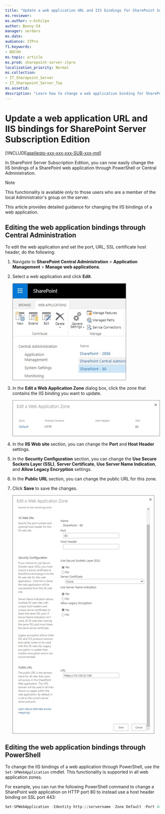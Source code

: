 ```yaml
---
title: "Update a web application URL and IIS bindings for SharePoint Server Subscription Edition"
ms.reviewer: 
ms.author: v-bshilpa
author: Benny-54
manager: serdars
ms.date: 
audience: ITPro
f1.keywords:
- NOCSH
ms.topic: article
ms.prod: sharepoint-server-itpro
localization_priority: Normal
ms.collection:
- IT_Sharepoint_Server
- IT_Sharepoint_Server_Top
ms.assetid: 
description: "Learn how to change a web application binding for SharePoint Server."
---
```


# Update a web application URL and IIS bindings for SharePoint Server Subscription Edition

[!INCLUDE[appliesto-xxx-xxx-xxx-SUB-xxx-md](../includes/appliesto-xxx-xxx-xxx-SUB-xxx-md.md)]

In SharePoint Server Subscription Edition, you can now easily change the IIS bindings of a SharePoint web application through PowerShell or Central Administration.

> [!NOTE]
> This functionality is available only to those users who are a member of the local Administrator's group on the server.
 
This article provides detailed guidance for changing the IIS bindings of a web application.

## Editing the web application bindings through Central Administration 

To edit the web application and set the port, URL, SSL certificate host header, do the following:

  1. Navigate to **SharePoint Central Administration** > **Application Management** > **Manage web applications**.

  2. Select a web application and click **Edit**.
 
     ![Select_edit](../media/extend-exit.PNG)
    
  3. In the **Edit a Web Application Zone** dialog box, click the zone that contains the IIS binding you want to update.
 
     ![edit-web-application-part1](../media/edit2.PNG)
    
  4. In the **IIS Web site** section, you can change the **Port** and **Host Header** settings.
 
  5. In the **Security Configuration** section, you can change the **Use Secure Sockets Layer (SSL)**, **Server Certificate**, **Use Server Name Indication**, and **Allow Legacy Encryption** settings.
     
  6. In the **Public URL** section, you can change the public URL for this zone.
  
  7. Click **Save** to save the changes.
    
     ![edit-web-application-part2](../media/edit3.PNG)

## Editing the web application bindings through PowerShell 

To change the IIS bindings of a web application through PowerShell, use the `Set-SPWebApplication` cmdlet. This functionality is supported in all web application zones. 

For example, you can run the following PowerShell command to change a SharePoint web application on HTTP port 80 to instead use a host header binding on SSL port 443: 

 ```PowerShell
 Set-SPWebApplication -Identity http://servername -Zone Default -Port 443 -SecureSocketsLayer -HostHeader sharepoint.contoso.com -Url https://sharepoint.contoso.com 
 ```
 
 

